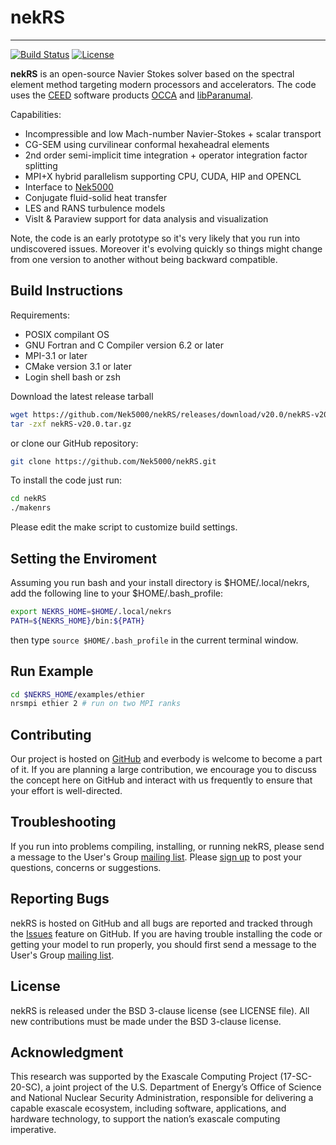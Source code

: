 # nekRS

-----------------

[![Build Status](https://travis-ci.org/Nek5000/nekRS.svg?branch=next)](https://travis-ci.org/Nek5000/nekRS)
[![License](https://img.shields.io/badge/License-BSD%203--Clause-orange.svg)](https://opensource.org/licenses/BSD-3-Clause)

**nekRS** is an open-source Navier Stokes solver based on the spectral element method targeting modern processors and accelerators. The code uses the [CEED](https://ceed.exascaleproject.org/) software products [OCCA](https://github.com/libocca/occa) and [libParanumal](https://github.com/paranumal/libparanumal).

Capabilities:

* Incompressible and low Mach-number Navier-Stokes + scalar transport 
* CG-SEM using curvilinear conformal hexaheadral elements 
* 2nd order semi-implicit time integration + operator integration factor splitting
* MPI+X hybrid parallelism supporting CPU, CUDA, HIP and OPENCL
* Interface to [Nek5000](https://github.com/Nek5000/Nek5000) 
* Conjugate fluid-solid heat transfer
* LES and RANS turbulence models
* VisIt & Paraview support for data analysis and visualization

Note, the code is an early prototype so it's very likely that you run into undiscovered issues. Moreover it's evolving quickly so things might change from one version to another without being backward compatible. 


## Build Instructions

Requirements:
* POSIX compilant OS
* GNU Fortran and C Compiler version 6.2 or later
* MPI-3.1 or later
* CMake version 3.1 or later
* Login shell bash or zsh

Download the latest release tarball

```sh
wget https://github.com/Nek5000/nekRS/releases/download/v20.0/nekRS-v20.0.tar.gz 
tar -zxf nekRS-v20.0.tar.gz 
```


or clone our GitHub repository:

```sh
git clone https://github.com/Nek5000/nekRS.git
```

To install the code just run:

```sh
cd nekRS
./makenrs
```
Please edit the make script to customize build settings.


## Setting the Enviroment

Assuming you run bash and your install directory is $HOME/.local/nekrs, 
add the following line to your $HOME/.bash_profile:

```sh
export NEKRS_HOME=$HOME/.local/nekrs
PATH=${NEKRS_HOME}/bin:${PATH}
```
then type `source $HOME/.bash_profile` in the current terminal window. 

## Run Example

```sh
cd $NEKRS_HOME/examples/ethier
nrsmpi ethier 2 # run on two MPI ranks
```
## Contributing

Our project is hosted on [GitHub](https://github.com/Nek5000/nekRS) and everbody is welcome to become a part of it. If you are planning a large contribution, we encourage you to discuss the concept here on GitHub and interact with us frequently to ensure that your effort is well-directed.

## Troubleshooting

If you run into problems compiling, installing, or running nekRS, please send a message to the User's Group [mailing list](https://groups.google.com/forum/#!forum/nekRS). Please [sign up](https://groups.google.com/forum/#!forum/nekRS/join) to post your questions, concerns or suggestions.

## Reporting Bugs
nekRS is hosted on GitHub and all bugs are reported and tracked through the [Issues](https://github.com/Nek5000/nekRS/issues) feature on GitHub. If you are having trouble installing the code or getting your model to run properly, you should first send a message to the User's Group [mailing list](https://groups.google.com/forum/#!forum/nekRS).

## License
nekRS is released under the BSD 3-clause license (see LICENSE file). 
All new contributions must be made under the BSD 3-clause license.

## Acknowledgment
This research was supported by the Exascale Computing Project (17-SC-20-SC), 
a joint project of the U.S. Department of Energy’s Office of Science and National Nuclear Security 
Administration, responsible for delivering a capable exascale ecosystem, including software, 
applications, and hardware technology, to support the nation’s exascale computing imperative. 
